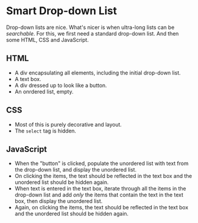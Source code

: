 # Smart Drop-down List

Drop-down lists are nice. What's nicer is when ultra-long lists can be *searchable*. For this, we first need a standard drop-down list. And then some HTML, CSS and JavaScript.

## HTML
- A div encapsulating all elements, including the initial drop-down list.
- A text box.
- A div dressed up to look like a button.
- An onrdered list, empty.

## CSS
- Most of this is purely decorative and layout.
- The `select` tag is hidden.

## JavaScript
- When the "button" is clicked, populate the unordered list with text from the drop-down list, and display the unordered list.
- On clicking the items, the text should be reflected in the text box and the unordered list should be hidden again.
- When text is entered in the text box, iterate through all the items in the drop-down list and add *only* the items that contain the text in the text box, then display the unordered list.
- Again, on clicking the items, the text should be reflected in the text box and the unordered list should be hidden again.
